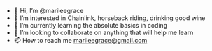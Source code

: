 - 👋 Hi, I’m @marileegrace
- 👀 I’m interested in Chainlink, horseback riding, drinking good wine
- 🌱 I’m currently learning the absolute basics in coding
- 💞️ I’m looking to collaborate on anything that will help me learn
- 📫 How to reach me marileegrace@gmail.com

<!---
marileegrace/marileegrace is a ✨ special ✨ repository because its `README.md` (this file) appears on your GitHub profile.
You can click the Preview link to take a look at your changes.
--->
